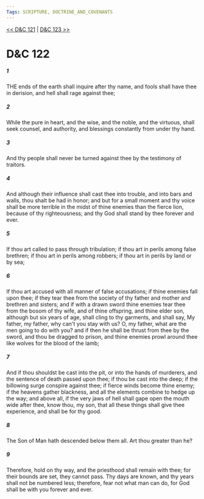 ```yaml
---
Tags: SCRIPTURE, DOCTRINE_AND_COVENANTS
---
```


[<< D&C 121](DOCTRINE_AND_COVENANTS/D&C_121.md) | [D&C 123 >>](DOCTRINE_AND_COVENANTS/D&C_123.md)

# D&C 122

##### 1
 THE ends of the earth shall inquire after thy name, and fools shall have thee in derision, and hell shall rage against thee;
##### 2
 While the pure in heart, and the wise, and the noble, and the virtuous, shall seek counsel, and authority, and blessings constantly from under thy hand.
##### 3
 And thy people shall never be turned against thee by the testimony of traitors.
##### 4
 And although their influence shall cast thee into trouble, and into bars and walls, thou shalt be had in honor; and but for a small moment and thy voice shall be more terrible in the midst of thine enemies than the fierce lion, because of thy righteousness; and thy God shall stand by thee forever and ever.
##### 5
 If thou art called to pass through tribulation; if thou art in perils among false brethren; if thou art in perils among robbers; if thou art in perils by land or by sea;
##### 6
 If thou art accused with all manner of false accusations; if thine enemies fall upon thee; if they tear thee from the society of thy father and mother and brethren and sisters; and if with a drawn sword thine enemies tear thee from the bosom of thy wife, and of thine offspring, and thine elder son, although but six years of age, shall cling to thy garments, and shall say, My father, my father, why can't you stay with us? O, my father, what are the men going to do with you? and if then he shall be thrust from thee by the sword, and thou be dragged to prison, and thine enemies prowl around thee like wolves for the blood of the lamb;
##### 7
 And if thou shouldst be cast into the pit, or into the hands of murderers, and the sentence of death passed upon thee; if thou be cast into the deep; if the billowing surge conspire against thee; if fierce winds become thine enemy; if the heavens gather blackness, and all the elements combine to hedge up the way; and above all, if the very jaws of hell shall gape open the mouth wide after thee, know thou, my son, that all these things shall give thee experience, and shall be for thy good.
##### 8
 The Son of Man hath descended below them all. Art thou greater than he?
##### 9
 Therefore, hold on thy way, and the priesthood shall remain with thee; for their bounds are set, they cannot pass. Thy days are known, and thy years shall not be numbered less; therefore, fear not what man can do, for God shall be with you forever and ever.
